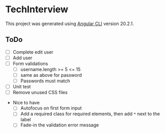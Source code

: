# TechInterview

This project was generated using [Angular CLI](https://github.com/angular/angular-cli) version 20.2.1.

## ToDo

- [ ] Complete edit user
- [ ] Add user
- [ ] Form validations
  - [ ] username.length >= 5 <= 15
  - [ ] same as above for password
  - [ ] Passwords must match
- [ ] Unit test
- [ ] Remove unused CSS files
- Nice to have
  - [ ] Autofocus on first form input
  - [ ] Add a required class for required elements, then add `*` next to the label
  - [ ] Fade-in the validation error message
